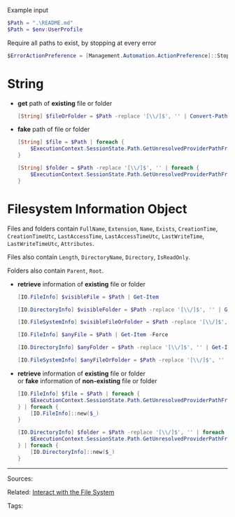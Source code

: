 Example input
```powershell
$Path = ".\README.md"
$Path = $env:UserProfile
```

Require all paths to exist, by stopping at every error
```powershell
$ErrorActionPreference = [Management.Automation.ActionPreference]::Stop
```

# String

- **get** path of **existing** file or folder    
	```powershell
	[String] $fileOrFolder = $Path -replace '[\\/]$', '' | Convert-Path
	```

- **fake** path of file or folder   
	```powershell
    [String] $file = $Path | foreach {
        $ExecutionContext.SessionState.Path.GetUnresolvedProviderPathFromPSPath($_)
    }
	```
	```powershell
    [String] $folder = $Path -replace '[\\/]$', '' | foreach {
        $ExecutionContext.SessionState.Path.GetUnresolvedProviderPathFromPSPath($_)
    }
	```


# Filesystem Information Object

Files and folders contain `FullName`, `Extension`, `Name`, `Exists`, `CreationTime`, `CreationTimeUtc`, `LastAccessTime`, `LastAccessTimeUtc`, `LastWriteTime`, `LastWriteTimeUtc`, `Attributes`.

Files also contain `Length`, `DirectoryName`, `Directory`, `IsReadOnly`.

Folders also contain `Parent`, `Root`.

- **retrieve** information of **existing** file or folder
    ```powershell
    [IO.FileInfo] $visibleFile = $Path | Get-Item
    ```
    ```powershell
    [IO.DirectoryInfo] $visibleFolder = $Path -replace '[\\/]$', '' | Get-Item
    ```
    ```powershell
    [IO.FileSystemInfo] $visibleFileOrFolder = $Path -replace '[\\/]$', '' | Get-Item
    ```
    ```powershell
    [IO.FileInfo] $anyFile = $Path | Get-Item -Force
    ```
    ```powershell
    [IO.DirectoryInfo] $anyFolder = $Path -replace '[\\/]$', '' | Get-Item -Force
    ```
    ```powershell
    [IO.FileSystemInfo] $anyFileOrFolder = $Path -replace '[\\/]$', '' | Get-Item -Force
    ```

- **retrieve** information of **existing** file or folder      
  or **fake** information of **non-existing** file or folder    
    ```powershell
    [IO.FileInfo] $file = $Path | foreach {
        $ExecutionContext.SessionState.Path.GetUnresolvedProviderPathFromPSPath($_)
    } | foreach { 
        [IO.FileInfo]::new($_)
    }
    ```
    ```powershell
    [IO.DirectoryInfo] $folder = $Path -replace '[\\/]$', '' | foreach {
        $ExecutionContext.SessionState.Path.GetUnresolvedProviderPathFromPSPath($_)
    } | foreach { 
        [IO.DirectoryInfo]::new($_)
    }
    ```

---
Sources:

Related:
[Interact with the File System](filesystem/Interact%20with%20the%20File%20System.md)

Tags:
